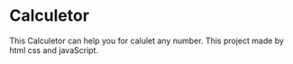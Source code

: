 # Calculetor
This Calculetor can help you for calulet any number. This project made by html css and javaScript. 
